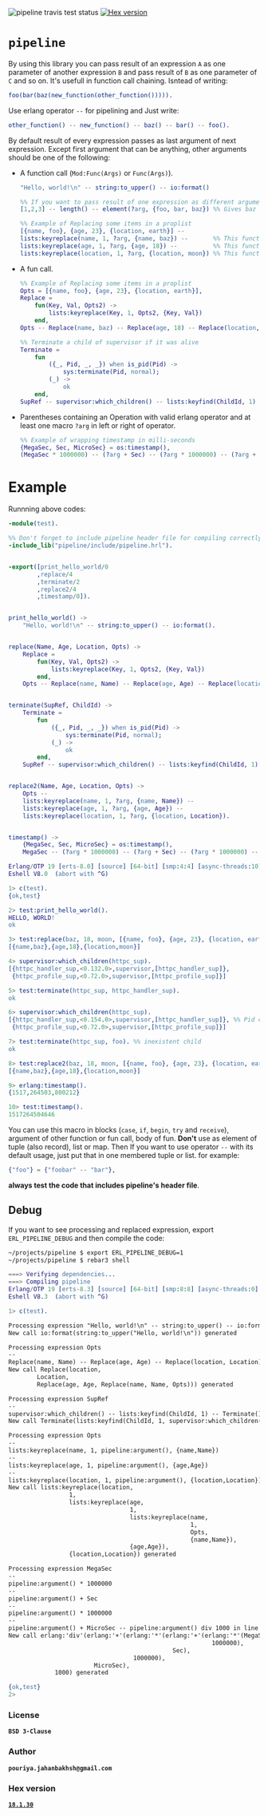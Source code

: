 ![pipeline travis test status](https://travis-ci.org/Pouriya-Jahanbakhsh/pipeline.png?branch=master) [![Hex version](https://img.shields.io/hexpm/v/pl.svg "Hex version")](https://hex.pm/packages/pl)

# `pipeline`
By using this library you can pass result of an expression `A` as one parameter of another expression `B` and pass result of `B` as one parameter of `C` and so on. It's usefull in function call chaining. Isntead of writing:
```erlang
foo(bar(baz(new_function(other_function())))).
```
Use erlang operator `--` for pipelining and Just write:
```erlang
other_function() -- new_function() -- baz() -- bar() -- foo().
```
By default result of every expression passes as last argument of next expression. Except first argument that can be anything, other arguments should be one of the following:
* A function call (`Mod:Func(Args)` or `Func(Args)`).  
    ```erlang
    "Hello, world!\n" -- string:to_upper() -- io:format()
    
    %% If you want to pass result of one expression as different argument of next expression, use macro ?arg
    [1,2,3] -- length() -- element(?arg, {foo, bar, baz}) %% Gives baz
    
    %% Example of Replacing some items in a proplist
    [{name, foo}, {age, 23}, {location, earth}] --
    lists:keyreplace(name, 1, ?arg, {name, baz}) --       %% This function needs result of above expression as its third argument
    lists:keyreplace(age, 1, ?arg, {age, 18}) --          %% This function needs result of above expression as its third argument
    lists:keyreplace(location, 1, ?arg, {location, moon}) %% This function needs result of above expression as its third argument
    ```
* A fun call.
    ```erlang
    %% Example of Replacing some items in a proplist
    Opts = [{name, foo}, {age, 23}, {location, earth}],
    Replace = 
        fun(Key, Val, Opts2) ->
            lists:keyreplace(Key, 1, Opts2, {Key, Val})
        end,
    Opts -- Replace(name, baz) -- Replace(age, 18) -- Replace(location, moon)
    
    %% Terminate a child of supervisor if it was alive
    Terminate =
        fun
            ({_, Pid, _, _}) when is_pid(Pid) ->
                sys:terminate(Pid, normal);
            (_) ->
                ok
        end,
    SupRef -- supervisor:which_children() -- lists:keyfind(ChildId, 1) -- Terminate()
    ```
* Parentheses containing an Operation with valid erlang operator and at least one macro `?arg` in left or right of operator.
    ```erlang
    %% Example of wrapping timestamp in milli-seconds
    {MegaSec, Sec, MicroSec} = os:timestamp(), 
    (MegaSec * 1000000) -- (?arg + Sec) -- (?arg * 1000000) -- (?arg + MicroSec) -- (?arg div 1000).
    ```
# Example
Runnning above codes:
```erlang
-module(test).

%% Don't forget to include pipeline header file for compiling correctly
-include_lib("pipeline/include/pipeline.hrl").


-export([print_hello_world/0
        ,replace/4
        ,terminate/2
        ,replace2/4
        ,timestamp/0]).


print_hello_world() ->
    "Hello, world!\n" -- string:to_upper() -- io:format().


replace(Name, Age, Location, Opts) ->
    Replace =
        fun(Key, Val, Opts2) ->
            lists:keyreplace(Key, 1, Opts2, {Key, Val})
        end,
    Opts -- Replace(name, Name) -- Replace(age, Age) -- Replace(location, Location).


terminate(SupRef, ChildId) ->
    Terminate =
        fun
            ({_, Pid, _, _}) when is_pid(Pid) ->
                sys:terminate(Pid, normal);
            (_) ->
                ok
        end,
    SupRef -- supervisor:which_children() -- lists:keyfind(ChildId, 1) -- Terminate().


replace2(Name, Age, Location, Opts) ->
    Opts --
    lists:keyreplace(name, 1, ?arg, {name, Name}) --
    lists:keyreplace(age, 1, ?arg, {age, Age}) --
    lists:keyreplace(location, 1, ?arg, {location, Location}).


timestamp() ->
    {MegaSec, Sec, MicroSec} = os:timestamp(),
    MegaSec -- (?arg * 1000000) -- (?arg + Sec) -- (?arg * 1000000) -- (?arg + MicroSec) -- (?arg div 1000).
```
```erlang
Erlang/OTP 19 [erts-8.0] [source] [64-bit] [smp:4:4] [async-threads:10] [hipe] [kernel-poll:false]
Eshell V8.0  (abort with ^G)

1> c(test).
{ok,test}

2> test:print_hello_world().
HELLO, WORLD!
ok

3> test:replace(baz, 18, moon, [{name, foo}, {age, 23}, {location, earth}]).
[{name,baz},{age,18},{location,moon}]

4> supervisor:which_children(httpc_sup).    
[{httpc_handler_sup,<0.132.0>,supervisor,[httpc_handler_sup]},
 {httpc_profile_sup,<0.72.0>,supervisor,[httpc_profile_sup]}]

5> test:terminate(httpc_sup, httpc_handler_sup).
ok

6> supervisor:which_children(httpc_sup).        
[{httpc_handler_sup,<0.154.0>,supervisor,[httpc_handler_sup]}, %% Pid changed, then worked
 {httpc_profile_sup,<0.72.0>,supervisor,[httpc_profile_sup]}]

7> test:terminate(httpc_sup, foo). %% inexistent child
ok

8> test:replace2(baz, 18, moon, [{name, foo}, {age, 23}, {location, earth}]).
[{name,baz},{age,18},{location,moon}]

9> erlang:timestamp().
{1517,264503,800212}

10> test:timestamp().  
1517264504646
```

You can use this macro in blocks (`case`, `if`, `begin`, `try` and `receive`), argument of other function or fun call, body of fun. **Don't** use as element of tuple (also record), list or map. Then If you want to use operator `--` with its default usage, just put that in one membered tuple or list. for example:
```erlang
{"foo"} = {"foobar" -- "bar"},  
```
**always test the code that includes pipeline's header file**.

## Debug
If you want to see processing and replaced expression, export `ERL_PIPELINE_DEBUG` and then compile the code:
```sh
~/projects/pipeline $ export ERL_PIPELINE_DEBUG=1
~/projects/pipeline $ rebar3 shell
```
```erlang
===> Verifying dependencies...
===> Compiling pipeline
Erlang/OTP 19 [erts-8.3] [source] [64-bit] [smp:8:8] [async-threads:0] [hipe] [kernel-poll:false]
Eshell V8.3  (abort with ^G)

1> c(test).
```
```txt
Processing expression "Hello, world!\n" -- string:to_upper() -- io:format() in line 15
New call io:format(string:to_upper("Hello, world!\n")) generated

Processing expression Opts
--
Replace(name, Name) -- Replace(age, Age) -- Replace(location, Location) in line 23
New call Replace(location,
        Location,
        Replace(age, Age, Replace(name, Name, Opts))) generated

Processing expression SupRef
--
supervisor:which_children() -- lists:keyfind(ChildId, 1) -- Terminate() in line 34
New call Terminate(lists:keyfind(ChildId, 1, supervisor:which_children(SupRef))) generated

Processing expression Opts
--
lists:keyreplace(name, 1, pipeline:argument(), {name,Name})
--
lists:keyreplace(age, 1, pipeline:argument(), {age,Age})
--
lists:keyreplace(location, 1, pipeline:argument(), {location,Location}) in line 38
New call lists:keyreplace(location,
                 1,
                 lists:keyreplace(age,
                                  1,
                                  lists:keyreplace(name,
                                                   1,
                                                   Opts,
                                                   {name,Name}),
                                  {age,Age}),
                 {location,Location}) generated

Processing expression MegaSec
--
pipeline:argument() * 1000000
--
pipeline:argument() + Sec
--
pipeline:argument() * 1000000
--
pipeline:argument() + MicroSec -- pipeline:argument() div 1000 in line 46
New call erlang:'div'(erlang:'+'(erlang:'*'(erlang:'+'(erlang:'*'(MegaSec,
                                                         1000000),
                                              Sec),
                                   1000000),
                        MicroSec),
             1000) generated
```
```erlang
{ok,test}
2>
```

### License
**`BSD 3-Clause`**


### Author
**`pouriya.jahanbakhsh@gmail.com`**

### Hex version
[**`18.1.30`**](https://hex.pm/packages/pl)
